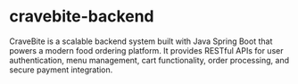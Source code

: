 # cravebite-backend
CraveBite is a scalable backend system built with Java Spring Boot that powers a modern food ordering platform. It provides RESTful APIs for user authentication, menu management, cart functionality, order processing, and secure payment integration.
